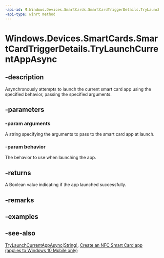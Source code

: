 ```yaml
---
-api-id: M:Windows.Devices.SmartCards.SmartCardTriggerDetails.TryLaunchCurrentAppAsync(System.String,Windows.Devices.SmartCards.SmartCardLaunchBehavior)
-api-type: winrt method
---
```


<!-- Method syntax
public Windows.Foundation.IAsyncOperation<bool> TryLaunchCurrentAppAsync(System.String arguments, Windows.Devices.SmartCards.SmartCardLaunchBehavior behavior)
-->

# Windows.Devices.SmartCards.SmartCardTriggerDetails.TryLaunchCurrentAppAsync

## -description
Asynchronously attempts to launch the current smart card app using the specified behavior, passing the specified arguments.

## -parameters
### -param arguments
A string specifying the arguments to pass to the smart card app at launch.

### -param behavior
The behavior to use when launching the app.

## -returns
A Boolean value indicating if the app launched successfully.

## -remarks

## -examples

## -see-also
[TryLaunchCurrentAppAsync(String)](smartcardtriggerdetails_trylaunchcurrentappasync_1440316395.md), [Create an NFC Smart Card app (applies to Windows 10 Mobile only)](/windows/uwp/devices-sensors/host-card-emulation)
